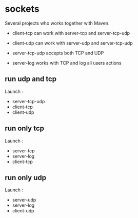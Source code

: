 # sockets

Several projects who works together with Maven.		

- client-tcp can work with server-tcp and server-tcp-udp		

- client-udp can work with server-udp and server-tcp-udp		

- server-tcp-udp accepts both TCP and UDP		

- server-log works with TCP and log all users actions

## run udp and tcp

Launch :      
- server-tcp-udp
- client-tcp
- client-udp

## run only tcp

Launch :    
- server-tcp
- server-log
- client-tcp

## run only udp

Launch :    
- server-udp
- server-log
- client-udp